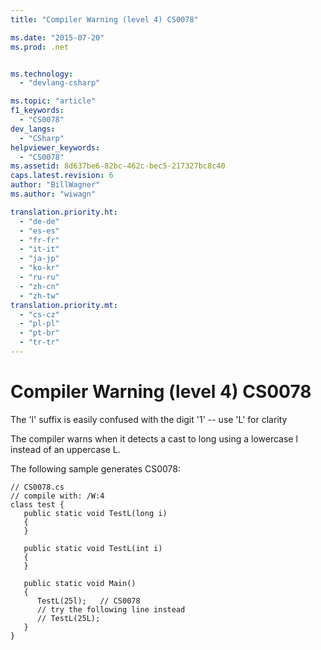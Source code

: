 ```yaml
---
title: "Compiler Warning (level 4) CS0078"

ms.date: "2015-07-20"
ms.prod: .net


ms.technology: 
  - "devlang-csharp"

ms.topic: "article"
f1_keywords: 
  - "CS0078"
dev_langs: 
  - "CSharp"
helpviewer_keywords: 
  - "CS0078"
ms.assetid: 8d637be6-82bc-462c-bec5-217327bc8c40
caps.latest.revision: 6
author: "BillWagner"
ms.author: "wiwagn"

translation.priority.ht: 
  - "de-de"
  - "es-es"
  - "fr-fr"
  - "it-it"
  - "ja-jp"
  - "ko-kr"
  - "ru-ru"
  - "zh-cn"
  - "zh-tw"
translation.priority.mt: 
  - "cs-cz"
  - "pl-pl"
  - "pt-br"
  - "tr-tr"
---
```

# Compiler Warning (level 4) CS0078
The 'l' suffix is easily confused with the digit '1' -- use 'L' for clarity  
  
 The compiler warns when it detects a cast to long using a lowercase l instead of an uppercase L.  
  
 The following sample generates CS0078:  
  
```  
// CS0078.cs  
// compile with: /W:4  
class test {  
   public static void TestL(long i)  
   {  
   }  
  
   public static void TestL(int i)  
   {  
   }  
  
   public static void Main()  
   {  
      TestL(25l);   // CS0078  
      // try the following line instead  
      // TestL(25L);  
   }  
}  
```
